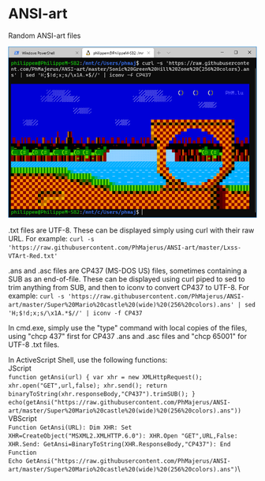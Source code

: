 # ANSI-art
Random ANSI-art files

![Screenshot](Sample%20AnsiArt.png)

.txt files are UTF-8. These can be displayed simply using curl with their raw URL. For example:
`curl -s 'https://raw.githubusercontent.com/PhMajerus/ANSI-art/master/Lxss-VTArt-Red.txt'`

.ans and .asc files are CP437 (MS-DOS US) files, sometimes containing a SUB as an end-of-file. These can be displayed using curl piped to sed to trim anything from SUB, and then to iconv to convert CP437 to UTF-8. For example:
`curl -s 'https://raw.githubusercontent.com/PhMajerus/ANSI-art/master/Super%20Mario%20castle%20(wide)%20(256%20colors).ans' | sed 'H;$!d;x;s/\x1A.*$//' | iconv -f CP437`

In cmd.exe, simply use the "type" command with local copies of the files, using "chcp 437" first for CP437 .ans and .asc files and "chcp 65001" for UTF-8 .txt files.

In ActiveScript Shell, use the following functions:\
JScript\
`function getAnsi(url) { var xhr = new XMLHttpRequest(); xhr.open("GET",url,false); xhr.send(); return binaryToString(xhr.responseBody,"CP437").trimSUB(); }`\
`echo(getAnsi("https://raw.githubusercontent.com/PhMajerus/ANSI-art/master/Super%20Mario%20castle%20(wide)%20(256%20colors).ans"))`\
VBScript\
`Function GetAnsi(URL): Dim XHR: Set XHR=CreateObject("MSXML2.XMLHTTP.6.0"): XHR.Open "GET",URL,False: XHR.Send: GetAnsi=BinaryToString(XHR.ResponseBody,"CP437"): End Function`\
`Echo GetAnsi("https://raw.githubusercontent.com/PhMajerus/ANSI-art/master/Super%20Mario%20castle%20(wide)%20(256%20colors).ans")`\
